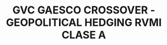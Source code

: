 ---
layout: fund
title: GVC GAESCO CROSSOVER - GEOPOLITICAL HEDGING RVMI CLASE A
isin: ES0143562512
---